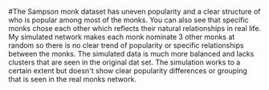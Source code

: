 #The Sampson monk dataset has uneven popularity and a clear structure of who is popular among most of the monks. You can also see that specific monks chose each other which reflects their natural relationships in real life. My simulated network makes each monk nominate 3 other monks at random so there is no clear trend of popularity or specific relationships between the monks. The simulated data is much more balanced and lacks clusters that are seen in the original dat set. The simulation works to a certain extent but doesn't show clear popularity differences or grouping that is seen in the real monks network.
